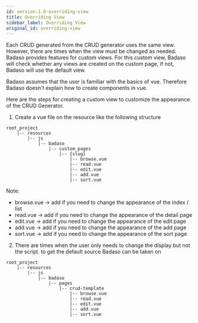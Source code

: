 ```yaml
---
id: version-1.0-overriding-view
title: Overriding View
sidebar_label: Overriding View
original_id: overriding-view
---
```


Each CRUD generated from the CRUD generator uses the same view. However, there are times when the view must be changed as needed. Badaso provides features for custom views. For this custom view, Badaso will check whether any views are created on the custom page, if not, Badaso will use the default view.

Badaso assumes that the user is familiar with the basics of vue. Therefore Badaso doesn't explain how to create components in vue.

Here are the steps for creating a custom view to customize the appearance of the CRUD Generator.

1. Create a vue file on the resource like the following structure
```
root_project
    |-- resources
        |-- js
            |-- badaso
                |-- custom_pages
                    |-- {slug}
                        |-- browse.vue
                        |-- read.vue
                        |-- edit.vue
                        |-- add.vue
                        |-- sort.vue
```
Note:
* browse.vue -> add if you need to change the appearance of the index / list
* read.vue -> add if you need to change the appearance of the detail page
* edit.vue -> add if you need to change the appearance of the edit page
* add.vue -> add if you need to change the appearance of the add page
* sort.vue -> add if you need to change the appearance of the sort page


2. There are times when the user only needs to change the display but not the script. to get the default source Badaso can be taken on
```
root_project
    |-- resources
        |-- js
            |-- badaso
                |-- pages
                    |-- crud-template
                        |-- browse.vue
                        |-- read.vue
                        |-- edit.vue
                        |-- add.vue
                        |-- sort.vue
```